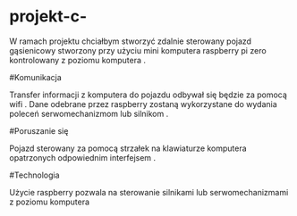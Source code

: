 # projekt-c-
W ramach projektu chciałbym stworzyć zdalnie sterowany pojazd gąsienicowy stworzony przy użyciu mini 
komputera raspberry pi zero kontrolowany z poziomu komputera .

#Komunikacja 

Transfer informacji z komputera do pojazdu odbywał się będzie za pomocą wifi .
Dane  odebrane przez raspberry zostaną wykorzystane do wydania poleceń serwomechanizmom  lub silnikom . 

#Poruszanie się 

Pojazd sterowany za pomocą strzałek na klawiaturze komputera opatrzonych odpowiednim interfejsem . 

#Technologia 

Użycie raspberry pozwala na sterowanie silnikami lub serwomechanizmami z poziomu komputera 
